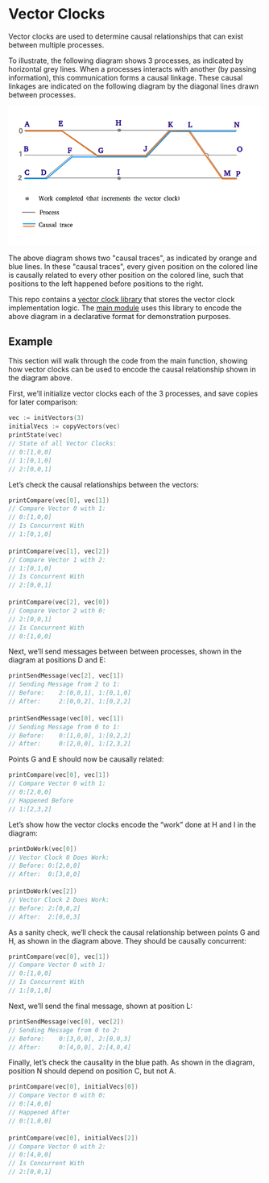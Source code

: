 # Vector Clocks
Vector clocks are used to determine causal relationships
that can exist between multiple processes.  

To illustrate, the following diagram shows 3 processes, 
as indicated by horizontal grey lines. When a processes 
interacts with another (by passing information), this 
communication forms a causal linkage.  These causal 
linkages are indicated on the following diagram by the 
diagonal lines drawn between processes.

![Alt text](Diagram.png)

The above diagram shows two "causal traces", as indicated 
by orange and blue lines. In these "causal traces", every 
given position on the colored line is causally related to 
every other position on the colored line, such that 
positions to the left happened before positions to the right.

This repo contains a 
[vector clock library](vector_clock/clock.go) that stores 
the vector clock implementation logic. The 
[main module](main/main.go) uses this library to encode 
the above diagram in a declarative format for 
demonstration purposes.

## Example
This section will walk through the code from the main 
function, showing how vector clocks can be used to 
encode the causal relationship shown in the diagram 
above.

First, we’ll initialize vector clocks each of the 
3 processes, and save copies for later comparison:
```go
vec := initVectors(3)
initialVecs := copyVectors(vec)
printState(vec)
// State of all Vector Clocks:
// 0:[1,0,0]
// 1:[0,1,0]
// 2:[0,0,1]
```
Let’s check the causal relationships between the vectors:
```go
printCompare(vec[0], vec[1])
// Compare Vector 0 with 1:
// 0:[1,0,0]
// Is Concurrent With
// 1:[0,1,0]

printCompare(vec[1], vec[2])
// Compare Vector 1 with 2:
// 1:[0,1,0]
// Is Concurrent With
// 2:[0,0,1]

printCompare(vec[2], vec[0])
// Compare Vector 2 with 0:
// 2:[0,0,1]
// Is Concurrent With
// 0:[1,0,0]
```

Next, we’ll send messages between between processes, 
shown in the diagram at positions D and E:
```go
printSendMessage(vec[2], vec[1])
// Sending Message from 2 to 1:
// Before:    2:[0,0,1], 1:[0,1,0]
// After:     2:[0,0,2], 1:[0,2,2]

printSendMessage(vec[0], vec[1])
// Sending Message from 0 to 1:
// Before:    0:[1,0,0], 1:[0,2,2]
// After:     0:[2,0,0], 1:[2,3,2]
```

Points G and E should now be causally related:
```go
printCompare(vec[0], vec[1])
// Compare Vector 0 with 1:
// 0:[2,0,0]
// Happened Before
// 1:[2,3,2]
```

Let’s show how the vector clocks encode the “work” 
done at H and I in the diagram:
```go
printDoWork(vec[0])
// Vector Clock 0 Does Work:
// Before: 0:[2,0,0]
// After:  0:[3,0,0]

printDoWork(vec[2])
// Vector Clock 2 Does Work:
// Before: 2:[0,0,2]
// After:  2:[0,0,3]
```

As a sanity check, we’ll check the causal 
relationship between points G and H, as 
shown in the diagram above.  They should be 
causally concurrent:
```go
printCompare(vec[0], vec[1])
// Compare Vector 0 with 1:
// 0:[1,0,0]
// Is Concurrent With
// 1:[0,1,0]
```

Next, we’ll send the final message, shown 
at position L:
```go
printSendMessage(vec[0], vec[2])
// Sending Message from 0 to 2:
// Before:    0:[3,0,0], 2:[0,0,3]
// After:     0:[4,0,0], 2:[4,0,4]
```

Finally, let’s check the causality in the blue 
path. As shown in the diagram, position N should 
depend on position C, but not A. 
```go
printCompare(vec[0], initialVecs[0])
// Compare Vector 0 with 0:
// 0:[4,0,0]
// Happened After
// 0:[1,0,0]

printCompare(vec[0], initialVecs[2])
// Compare Vector 0 with 2:
// 0:[4,0,0]
// Is Concurrent With
// 2:[0,0,1]
```



